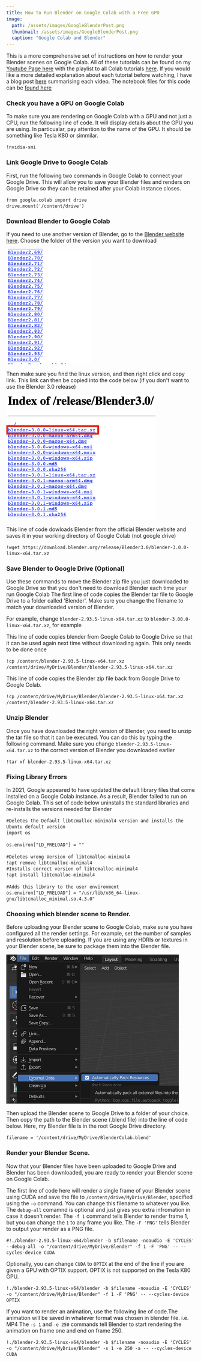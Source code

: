```yaml
---
title: How to Run Blender on Google Colab with a Free GPU
image: 
  path: /assets/images/GoogleBlenderPost.png
  thumbnail: /assets/images/GoogleBlenderPost.png
  caption: "Google Colab and Blender"
---
```




This is a more comprehensive set of instructions on how to render your Blender scenes on Google Colab. All of these tutorials can be found on my [Youtube Page here](https://www.youtube.com/c/MicroSingularity) with the playlist to all Colab tutorials [here](https://youtube.com/playlist?list=PLV0Zsi5ZYUasqIKTYo7et4iJuaSIArSy5). If you would like a more detailed explanation about each tutorial before watching, I have a blog post [here](https://microsingularity.github.io/blog/Google-Colab) summarising each video.
The notebook files for this code can be [found here](https://github.com/microSingularity/blenderGoogleGPU)

### Check you have a GPU on Google Colab

To make sure you are rendering on Google Colab with a GPU and not just a CPU, run the following line of code. It will display details about the GPU you are using. In particualar, pay attention to the name of the GPU. It should be something like Tesla K80 or simmilar. 

```
!nvidia-smi
```


### Link Google Drive to Google Colab

First, run the following two commands in Google Colab to connect your Google Drive. This will allow you to save your Blender files and renders on Google Drive so they can be retained after your Colab instance closes. 

```
from google.colab import drive
drive.mount('/content/drive')
```
### Download Blender to Google Colab

If you need to use another version of Blender, go to the [Blender website here](https://download.blender.org/release/). Choose the folder of the version you want to download

![List of all Blender Releases](/assets/images/BlenderVersions.png)

Then make sure you find the linux version, and then right click and copy link. This link can then be copied into the code below (if you don't want to use the Blender 3.0 release)

![List of all Blender Releases](/assets/images/Blender3.png)

This line of code dowloads Blender from the official Blender website and saves it in your working directory of Google Colab (not google drive)

```
!wget https://download.blender.org/release/Blender3.0/blender-3.0.0-linux-x64.tar.xz
```
### Save Blender to Google Drive (Optional)
Use these commands to move the Blender zip file you just downloaded to Google Drive so that you don't need to download Blender each time your run Google Colab
The first line of code copies the Blender tar file to Google Drive to a folder called 'Blender'. Make sure you change the filename to match your downloaded version of Blender.

For example, change ```blender-2.93.5-linux-x64.tar.xz``` to ```blender-3.00.0-linux-x64.tar.xz```, for example


This line of code copies blender from Google Colab to Google Drive so that it can be used again next time without downloading again. This only needs to be done once
```
!cp /content/blender-2.93.5-linux-x64.tar.xz /content/drive/MyDrive/Blender/blender-2.93.5-linux-x64.tar.xz
```

This line of code copies the Blender zip file back from Google Drive to Google Colab.
```
!cp /content/drive/MyDrive/Blender/blender-2.93.5-linux-x64.tar.xz /content/blender-2.93.5-linux-x64.tar.xz
```

### Unzip Blender

Once you have downloaded the right version of Blender, you need to unzip the tar file so that it can be executed. You can do this by typing the following command. 
Make sure you change ```blender-2.93.5-linux-x64.tar.xz``` to the correct version of Blender you downloaded earlier

```
!tar xf blender-2.93.5-linux-x64.tar.xz
```

### Fixing Library Errors
In 2021, Google appeared to have updated the default library files that come installed on a Google Colab instance. As a result, Blender failed to run on Google Colab.
This set of code below uninstalls the standard libraries and re-installs the versions needed for Blender

```
#Deletes the Default libtcmalloc-minimal4 version and installs the Ubuntu default version
import os

os.environ["LD_PRELOAD"] = ""

#Deletes wrong Version of libtcmalloc-minimal4
!apt remove libtcmalloc-minimal4
#Installs correct version of libtcmalloc-minimal4
!apt install libtcmalloc-minimal4

#Adds this library to the user environment
os.environ["LD_PRELOAD"] = "/usr/lib/x86_64-linux-gnu/libtcmalloc_minimal.so.4.3.0"
```
### Choosing which blender scene to Render. 

Before uploading your Blender scene to Google Colab, make sure you have configured all the render settings. For example, set the number of samples and resolution before uploading.
If you are using any HDRIs or textures in your Blender scene, be sure to package them into the Blender file.

![Package Textures](/assets/images/ExternalData.png)

Then upload the Blender scene to Google Drive to a folder of your choice. Then copy the path to the Blender scene (.blend file) into the line of code below. Here, my Blender file is in the root Google Drive directory.
```
filename = '/content/drive/MyDrive/BlenderColab.blend'
```

### Render your Blender Scene. 

Now that your Blender files have been uploaded to Google Drive and Blender has been downloaded, you are ready to render your Blender scene on Google Colab.

The first line of code here will render a single frame of your Blender scene using CUDA and save the file to ```/content/drive/MyDrive/Blender```, specified using the ```-o``` command. You can change this filename to whatever you like.
The ```debug-all``` comamnd is optional and just gives you extra infromation in case it doesn't render. The ```-f 1``` command tells Blender to render frame 1, but you can change the ```1``` to any frame you like. The ```-F 'PNG'``` tells Blender to output your render as a PNG file.

```
#!./blender-2.93.5-linux-x64/blender -b $filename -noaudio -E 'CYCLES' --debug-all -o "/content/drive/MyDrive/Blender" -f 1 -F 'PNG' -- --cycles-device CUDA
```

Optionally, you can change ```CUDA``` to ```OPTIX``` at the end of the line if you are given a GPU with OPTIX support. OPTIX is not supported on the Tesla K80 GPU.
```
!./blender-2.93.5-linux-x64/blender -b $filename -noaudio -E 'CYCLES' -o "/content/drive/MyDrive/Blender" -f 1 -F 'PNG' -- --cycles-device OPTIX
```
If you want to render an animation, use the following line of code.The animation will be saved in whatever format was chosen in blender file. i.e. MP4
The ```-s 1``` and ```-e 250``` commands tell Blender to start rendering the animation on frame one and end on frame 250.

```
!./blender-2.93.5-linux-x64/blender -b $filename -noaudio -E 'CYCLES' -o "/content/drive/MyDrive/Blender" -s 1 -e 250 -a -- --cycles-device CUDA
```


